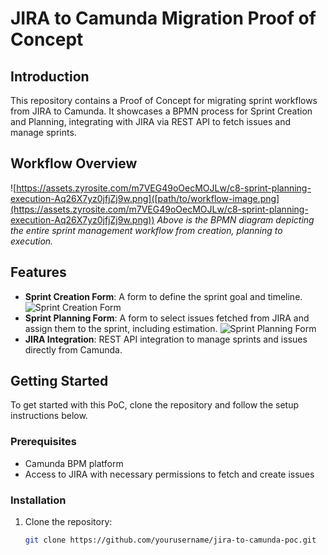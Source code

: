 # JIRA to Camunda Migration Proof of Concept

## Introduction
This repository contains a Proof of Concept for migrating sprint workflows from JIRA to Camunda. It showcases a BPMN process for Sprint Creation and Planning, integrating with JIRA via REST API to fetch issues and manage sprints.

## Workflow Overview
![https://assets.zyrosite.com/m7VEG49oOecMOJLw/c8-sprint-planning-execution-Aq26X7yz0jfjZj9w.png]([path/to/workflow-image.png](https://assets.zyrosite.com/m7VEG49oOecMOJLw/c8-sprint-planning-execution-Aq26X7yz0jfjZj9w.png))
*Above is the BPMN diagram depicting the entire sprint management workflow from creation, planning to execution.*

## Features
- **Sprint Creation Form**: A form to define the sprint goal and timeline.
  ![Sprint Creation Form](path/to/sprint-creation-form-image.png)
- **Sprint Planning Form**: A form to select issues fetched from JIRA and assign them to the sprint, including estimation.
  ![Sprint Planning Form](path/to/sprint-planning-form-image.png)
- **JIRA Integration**: REST API integration to manage sprints and issues directly from Camunda.

## Getting Started
To get started with this PoC, clone the repository and follow the setup instructions below.

### Prerequisites
- Camunda BPM platform
- Access to JIRA with necessary permissions to fetch and create issues

### Installation
1. Clone the repository:
   ```sh
   git clone https://github.com/yourusername/jira-to-camunda-poc.git
